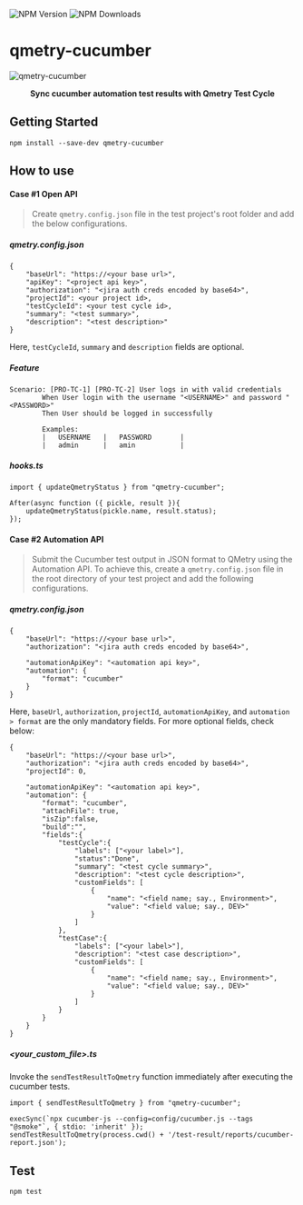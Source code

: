 ![NPM Version](https://img.shields.io/npm/v/qmetry-cucumber)
![NPM Downloads](https://img.shields.io/npm/dy/qmetry-cucumber)

# qmetry-cucumber
![qmetry-cucumber](https://github.com/user-attachments/assets/e2634d60-e8f6-4739-8d07-f67b90742376)

<p align="center"><b>Sync cucumber automation test results with Qmetry Test Cycle</b></p>

## Getting Started
```
npm install --save-dev qmetry-cucumber
```

## How to use

#### Case #1 Open API

> Create `qmetry.config.json` file in the test project's root folder and add the below configurations.

##### qmetry.config.json
```
{
    "baseUrl": "https://<your base url>",
    "apiKey": "<project api key>",
    "authorization": "<jira auth creds encoded by base64>",
    "projectId": <your project id>,
    "testCycleId": <your test cycle id>,
    "summary": "<test summary>",
    "description": "<test description>"
}
```
Here, `testCycleId`, `summary` and `description` fields are optional.

##### Feature
```
Scenario: [PRO-TC-1] [PRO-TC-2] User logs in with valid credentials
        When User login with the username "<USERNAME>" and password "<PASSWORD>"
        Then User should be logged in successfully

        Examples:
        |   USERNAME   |   PASSWORD       |
        |   admin      |   amin           |
```

##### hooks.ts
```
import { updateQmetryStatus } from "qmetry-cucumber";

After(async function ({ pickle, result }){
    updateQmetryStatus(pickle.name, result.status);
});
```


#### Case #2 Automation API

> Submit the Cucumber test output in JSON format to QMetry using the Automation API. To achieve this, create a `qmetry.config.json` file in the root directory of your test project and add the following configurations.

##### qmetry.config.json
```
{
    "baseUrl": "https://<your base url>",
    "authorization": "<jira auth creds encoded by base64>",
    
    "automationApiKey": "<automation api key>",
    "automation": {
        "format": "cucumber"
    }
}
```
Here, `baseUrl`, `authorization`, `projectId`, `automationApiKey`, and `automation > format` are the only mandatory fields. For more optional fields, check below:

```
{
    "baseUrl": "https://<your base url>",
    "authorization": "<jira auth creds encoded by base64>",
    "projectId": 0,
    
    "automationApiKey": "<automation api key>",
    "automation": {
        "format": "cucumber",
        "attachFile": true,
        "isZip":false,
        "build":"",
        "fields":{ 
            "testCycle":{ 
                "labels": ["<your label>"],
                "status":"Done",
                "summary": "<test cycle summary>",
                "description": "<test cycle description>",
                "customFields": [
                    {
                        "name": "<field name; say., Environment>",
                        "value": "<field value; say., DEV>"
                    }
                ]
            },
            "testCase":{ 
                "labels": ["<your label>"],
                "description": "<test case description>",
                "customFields": [
                    {
                        "name": "<field name; say., Environment>",
                        "value": "<field value; say., DEV>"
                    }
                ]
            }
        }
    }
}
```

##### <your_custom_file>.ts
Invoke the `sendTestResultToQmetry` function immediately after executing the cucumber tests.
```
import { sendTestResultToQmetry } from "qmetry-cucumber";

execSync(`npx cucumber-js --config=config/cucumber.js --tags "@smoke"`, { stdio: 'inherit' });
sendTestResultToQmetry(process.cwd() + '/test-result/reports/cucumber-report.json');
```

## Test
```
npm test
```